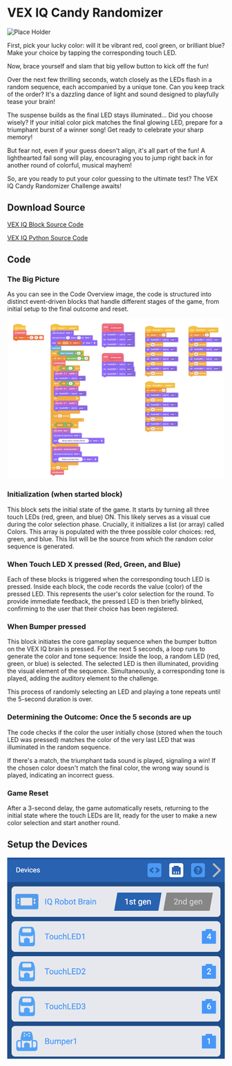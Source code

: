 # VEX IQ Candy Randomizer
![Place Holder](images/candy_randomizer.png)

First, pick your lucky color: will it be vibrant red, cool green, or brilliant blue? Make your choice by tapping the corresponding touch LED.

Now, brace yourself and slam that big yellow button to kick off the fun!

Over the next few thrilling seconds, watch closely as the LEDs flash in a random sequence, each accompanied by a unique tone. Can you keep track of the order? It's a dazzling dance of light and sound designed to playfully tease your brain!

The suspense builds as the final LED stays illuminated... Did you choose wisely? If your initial color pick matches the final glowing LED, prepare for a triumphant burst of a winner song! Get ready to celebrate your sharp memory!

But fear not, even if your guess doesn't align, it's all part of the fun! A lighthearted fail song will play, encouraging you to jump right back in for another round of colorful, musical mayhem!

So, are you ready to put your color guessing to the ultimate test? The VEX IQ Candy Randomizer Challenge awaits!

## Download Source
[VEX IQ Block Source Code](./CandyRandomizer.iqblocks)

[VEX IQ Python Source Code](./CandyRandomizer.py)

## Code
### The Big Picture

As you can see in the Code Overview image, the code is structured into distinct event-driven blocks that handle different stages of the game, from initial setup to the final outcome and reset.

![Code Overview](images/code_overview.png)

### Initialization (when started block)

This block sets the initial state of the game.
It starts by turning all three touch LEDs (red, green, and blue) ON. This likely serves as a visual cue during the color selection phase.
Crucially, it initializes a list (or array) called Colors. This array is populated with the three possible color choices: red, green, and blue. This list will be the source from which the random color sequence is generated.

### When Touch LED X pressed (Red, Green, and Blue)

Each of these blocks is triggered when the corresponding touch LED is pressed.
Inside each block, the code records the value (color) of the pressed LED. This represents the user's color selection for the round.
To provide immediate feedback, the pressed LED is then briefly blinked, confirming to the user that their choice has been registered.

### When Bumper pressed
This block initiates the core gameplay sequence when the bumper button on the VEX IQ brain is pressed.
For the next 5 seconds, a loop runs to generate the color and tone sequence:
Inside the loop, a random LED (red, green, or blue) is selected.
The selected LED is then illuminated, providing the visual element of the sequence.
Simultaneously, a corresponding tone is played, adding the auditory element to the challenge.

This process of randomly selecting an LED and playing a tone repeats until the 5-second duration is over.

### Determining the Outcome: Once the 5 seconds are up
The code checks if the color the user initially chose (stored when the touch LED was pressed) matches the color of the very last LED that was illuminated in the random sequence.

If there's a match, the triumphant tada sound is played, signaling a win!
If the chosen color doesn't match the final color, the wrong way sound is played, indicating an incorrect guess.

### Game Reset
After a 3-second delay, the game automatically resets, returning to the initial state where the touch LEDs are lit, ready for the user to make a new color selection and start another round.


## Setup the Devices
![Device Setup](images/device_setup.png)


